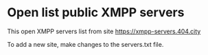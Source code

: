 

# Open list public XMPP servers

This open XMPP servers list from site https://xmpp-servers.404.city 

To add a new site, make changes to the servers.txt file.

